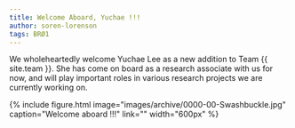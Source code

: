 ```yaml
---
title: Welcome Aboard, Yuchae !!!
author: soren-lorenson
tags: BRØ1
---
```


We wholeheartedly welcome Yuchae Lee as a new addition to Team {{ site.team }}. She has come on board as a research associate with us for now, and will play important roles in various research projects we are currently working on.

{%
  include figure.html
  image="images/archive/0000-00-Swashbuckle.jpg"
  caption="Welcome aboard !!!"
  link=""
  width="600px"
%}
